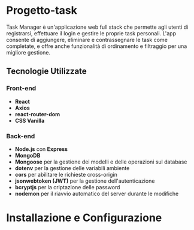 # Progetto-task

Task Manager è un'applicazione web full stack che permette agli utenti di registrarsi, effettuare il login e gestire le proprie task personali. L'app consente di aggiungere, eliminare e contrassegnare le task come completate, e offre anche funzionalità di ordinamento e filtraggio per una migliore gestione.

## Tecnologie Utilizzate

### Front-end
- **React** 
- **Axios**
- **react-router-dom** 
- **CSS Vanilla** 

### Back-end
- **Node.js** con **Express** 
- **MongoDB** 
- **Mongoose** per la gestione dei modelli e delle operazioni sul database
- **dotenv** per la gestione delle variabili ambiente
- **cors** per abilitare le richieste cross-origin
- **jsonwebtoken (JWT)** per la gestione dell'autenticazione
- **bcryptjs** per la criptazione delle password
- **nodemon** per il riavvio automatico del server durante le modifiche

# Installazione e Configurazione


 
